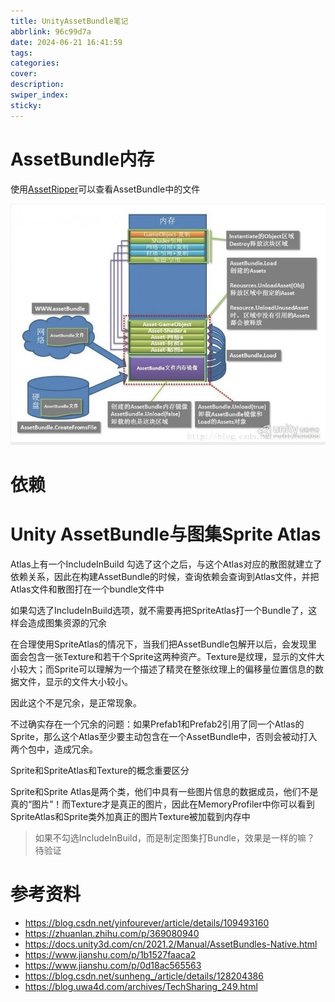 ```yaml
---
title: UnityAssetBundle笔记
abbrlink: 96c99d7a
date: 2024-06-21 16:41:59
tags:
categories:
cover:
description:
swiper_index:
sticky:
---
```


# AssetBundle内存

使用[AssetRipper](https://github.com/AssetRipper/AssetRipper?tab=readme-ov-file)可以查看AssetBundle中的文件

![](Unity-AssetBundle笔记/image.png)

# 依赖

# Unity AssetBundle与图集Sprite Atlas


Atlas上有一个IncludeInBuild 勾选了这个之后，与这个Atlas对应的散图就建立了依赖关系，因此在构建AssetBundle的时候，查询依赖会查询到Atlas文件，并把Atlas文件和散图打在一个bundle文件中

如果勾选了IncludeInBuild选项，就不需要再把SpriteAtlas打一个Bundle了，这样会造成图集资源的冗余

在合理使用SpriteAtlas的情况下，当我们把AssetBundle包解开以后，会发现里面会包含一张Texture和若干个Sprite这两种资产。Texture是纹理，显示的文件大小较大；而Sprite可以理解为一个描述了精灵在整张纹理上的偏移量位置信息的数据文件，显示的文件大小较小。

因此这个不是冗余，是正常现象。

不过确实存在一个冗余的问题：如果Prefab1和Prefab2引用了同一个Atlas的Sprite，那么这个Atlas至少要主动包含在一个AssetBundle中，否则会被动打入两个包中，造成冗余。

Sprite和SpriteAtlas和Texture的概念重要区分

Sprite和Sprite Atlas是两个类，他们中具有一些图片信息的数据成员，他们不是真的“图片”！而Texture才是真正的图片，因此在MemoryProfiler中你可以看到SpriteAtlas和Sprite类外加真正的图片Texture被加载到内存中

> 如果不勾选IncludeInBuild，而是制定图集打Bundle，效果是一样的嘛？
> 待验证

# 参考资料

- https://blog.csdn.net/yinfourever/article/details/109493160
- https://zhuanlan.zhihu.com/p/369080940
- https://docs.unity3d.com/cn/2021.2/Manual/AssetBundles-Native.html
- https://www.jianshu.com/p/1b1527faaca2
- https://www.jianshu.com/p/0d18ac565563
- https://blog.csdn.net/sunheng_/article/details/128204386
- https://blog.uwa4d.com/archives/TechSharing_249.html